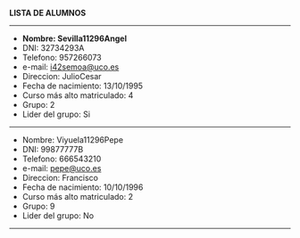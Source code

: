 **LISTA DE ALUMNOS**

---

* **Nombre: Sevilla11296Angel**
* DNI: 32734293A
* Telefono: 957266073
* e-mail: i42semoa@uco.es
* Direccion: JulioCesar
* Fecha de nacimiento: 13/10/1995
* Curso más alto matriculado: 4
* Grupo: 2
* Lider del grupo: Si
---
* Nombre: Viyuela11296Pepe
* DNI: 99877777B
* Telefono: 666543210
* e-mail: pepe@uco.es
* Direccion: Francisco
* Fecha de nacimiento: 10/10/1996
* Curso más alto matriculado: 2
* Grupo: 9
* Lider del grupo: No
---
